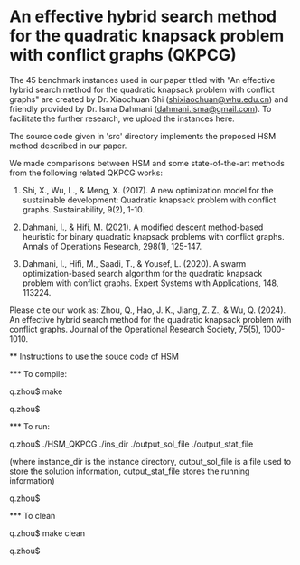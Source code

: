 # An effective hybrid search method for the quadratic knapsack problem with conflict graphs (QKPCG)
The 45 benchmark instances used in our paper titled with "An effective hybrid search method for the quadratic knapsack problem with conflict graphs" are created by Dr. Xiaochuan Shi (shixiaochuan@whu.edu.cn) and friendly provided by Dr. Isma Dahmani (dahmani.isma@gmail.com).  To facilitate the further research, we upload the instances here.

The source code given in 'src' directory implements the proposed HSM method described in our paper. 

We made comparisons between HSM and some state-of-the-art methods from the following related QKPCG works:
1. Shi, X., Wu, L., & Meng, X. (2017). A new optimization model for the sustainable development: Quadratic knapsack problem with conflict graphs. Sustainability, 9(2), 1-10.

2. Dahmani, I., & Hifi, M. (2021). A modified descent method-based heuristic for binary quadratic knapsack problems with conflict graphs. Annals of Operations Research, 298(1), 125-147.

3. Dahmani, I., Hifi, M., Saadi, T., & Yousef, L. (2020). A swarm optimization-based search algorithm for the quadratic knapsack problem with conflict graphs. Expert Systems with Applications, 148, 113224.

Please cite our work as:
Zhou, Q., Hao, J. K., Jiang, Z. Z., & Wu, Q. (2024). An effective hybrid search method for the quadratic knapsack problem with conflict graphs. Journal of the Operational Research Society, 75(5), 1000-1010.

** Instructions to use the souce code of HSM

*** To compile:

q.zhou$ make

q.zhou$

*** To run:

q.zhou$ ./HSM_QKPCG ./ins_dir ./output_sol_file ./output_stat_file

(where instance_dir is the instance directory, output_sol_file is a file used to store the solution information, output_stat_file stores the running information)

q.zhou$

*** To clean

q.zhou$ make clean

q.zhou$


